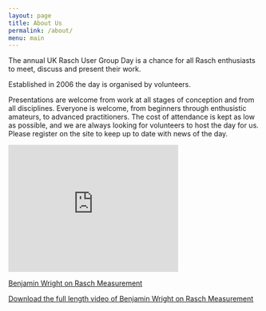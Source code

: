 ```yaml
---
layout: page
title: About Us
permalink: /about/
menu: main
---
```


The annual UK Rasch User Group Day is a chance for all Rasch enthusiasts to meet, discuss and present their work.

Established in 2006 the day is organised by volunteers.

Presentations are welcome from work at all stages of conception and from all disciplines. Everyone is welcome, from beginners through enthusistic amateurs, to advanced practitioners. The cost of attendance is kept as low as possible, and we are always looking for volunteers to host the day for us. Please register on the site to keep up to date with news of the day.

<iframe src="https://player.vimeo.com/video/154420760" width="340" height="255" frameborder="0" webkitallowfullscreen mozallowfullscreen allowfullscreen></iframe>
<p><a href="https://vimeo.com/154420760">Benjamin Wright on Rasch Measurement</a></p>
<p><a href="https://drive.google.com/file/d/0B7jEqhl5KGLcTnhTT0l1U1hVSTg/view?usp=sharing">Download the full length video of Benjamin Wright on Rasch Measurement</a>